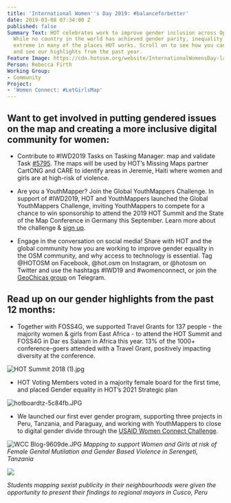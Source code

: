 ```yaml
---
title: 'International Women''s Day 2019: #balanceforbetter'
date: 2019-03-08 07:34:00 Z
published: false
Summary Text: HOT celebrates work to improve gender inclusion across OpenStreetMap.
  While no country in the world has achieved gender parity, inequality is particularly
  extreme in many of the places HOT works. Scroll on to see how you can get involved,
  and see our highlights from the past year.
Feature Image: https://cdn.hotosm.org/website/InternationalWomensDay-landscape-purpleonwhite-242b5d.jpg
Person: Rebecca Firth
Working Group:
- Community
Project:
- 'Women Connect: #LetGirlsMap'
---
```


## Want to get involved in putting gendered issues on the map and creating a more inclusive digital community for women:

- Contribute to #IWD2019 Tasks on Tasking Manager: map and validate Task [#5795](https://tasks.hotosm.org/project/5795). The maps will be used by HOT’s Missing Maps partner CartONG and CARE to identify areas in Jeremie, Haiti where women and girls are at high-risk of violence.

- Are you a YouthMapper? Join the Global YouthMappers Challenge. In support of #IWD2019, HOT and YouthMappers launched the Global YouthMappers Challenge, inviting YouthMappers to compete for a chance to win sponsorship to attend the 2019 HOT Summit and the State of the Map Conference in Germany this September. Learn more about the challenge & [sign up](http://bit.ly/YouthMappersChallenge19).

- Engage in the conversation on social media! Share with HOT and the global community how you are working to improve gender equality in the OSM community, and why access to technology is essential. Tag @HOTOSM on Facebook, @hot.osm on Instagram, or @hotosm on Twitter and use the hashtags #IWD19 and #womenconnect, or join the [GeoChicas group](https://t.mehttps://t.me/geochicasosm/geochicasosm) on Telegram.

## Read up on our gender highlights from the past 12 months:
- Together with FOSS4G, we supported Travel Grants for 137 people - the majority women & girls from East Africa - to attend the HOT Summit and FOSS4G in Dar es Salaam in Africa this year. 13% of the 1000+ conference-goers attended with a Travel Grant, positively impacting diversity at the conference.

![HOT Summit 2018 (1).jpg](https://cdn.hotosm.org/website/HOT+Summit+2018+(1).jpg)

- HOT Voting Members voted in a majority female board for the first time, and placed Gender equality in HOT’s 2021 Strategic plan

![hotboardtz-5c84fb.JPG](https://cdn.hotosm.org/website/hotboardtz-5c84fb.JPG)

- We launched our first ever gender program, supporting three projects in Peru, Tanzania, and Paraguay, and working with YouthMappers to close to digital gender divide through the [USAID Women Connect Challenge](https://www.hotosm.org/projects/women-connect-number-letgirlsmap-growing-female-open-data-leaders-across-5-continents/).

![WCC Blog-9609de.JPG](https://cdn.hotosm.org/website/WCC+Blog-9609de.JPG)
*Mapping to support Women and Girls at risk of Female Genital Mutilation and Gender Based Violence in Serengeti, Tanzania*

<img src="https://cdn.hotosm.org/website/Gutierrez+t-shirt+design.png" style="width:auto;">

*Students mapping sexist publicity in their neighbourhoods were given the opportunity to present their findings to regional mayors in Cusco, Peru*